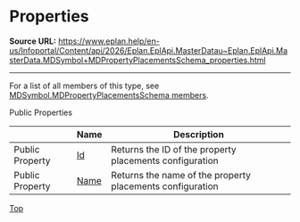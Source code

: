 # Properties

**Source URL:** https://www.eplan.help/en-us/Infoportal/Content/api/2026/Eplan.EplApi.MasterDatau~Eplan.EplApi.MasterData.MDSymbol+MDPropertyPlacementsSchema_properties.html

---

For a list of all members of this type, see [MDSymbol.MDPropertyPlacementsSchema members](Eplan.EplApi.MasterDatau~Eplan.EplApi.MasterData.MDSymbol+MDPropertyPlacementsSchema_members.html).

Public Properties

|  | Name | Description |
| --- | --- | --- |
| Public Property | [Id](Eplan.EplApi.MasterDatau~Eplan.EplApi.MasterData.MDSymbol+MDPropertyPlacementsSchema~Id.html) | Returns the ID of the property placements configuration |
| Public Property | [Name](Eplan.EplApi.MasterDatau~Eplan.EplApi.MasterData.MDSymbol+MDPropertyPlacementsSchema~Name.html) | Returns the name of the property placements configuration |

[Top](#top)
